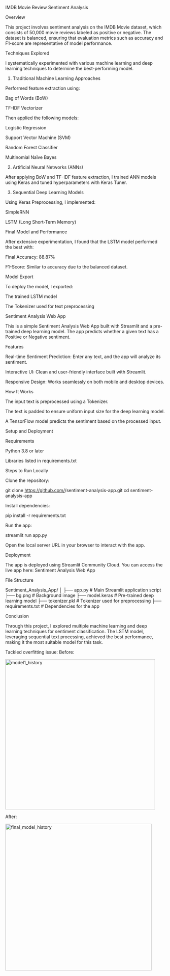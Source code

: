 IMDB Movie Review Sentiment Analysis

Overview

This project involves sentiment analysis on the IMDB Movie dataset, which consists of 50,000 movie reviews labeled as positive or negative. The dataset is balanced, ensuring that evaluation metrics such as accuracy and F1-score are representative of model performance.

Techniques Explored

I systematically experimented with various machine learning and deep learning techniques to determine the best-performing model.

1. Traditional Machine Learning Approaches

Performed feature extraction using:

Bag of Words (BoW)

TF-IDF Vectorizer

Then applied the following models:

Logistic Regression

Support Vector Machine (SVM)

Random Forest Classifier

Multinomial Naïve Bayes

2. Artificial Neural Networks (ANNs)

After applying BoW and TF-IDF feature extraction, I trained ANN models using Keras and tuned hyperparameters with Keras Tuner.

3. Sequential Deep Learning Models

Using Keras Preprocessing, I implemented:

SimpleRNN

LSTM (Long Short-Term Memory)

Final Model and Performance

After extensive experimentation, I found that the LSTM model performed the best with:

Final Accuracy: 88.87%

F1-Score: Similar to accuracy due to the balanced dataset.

Model Export

To deploy the model, I exported:

The trained LSTM model

The Tokenizer used for text preprocessing

Sentiment Analysis Web App

This is a simple Sentiment Analysis Web App built with Streamlit and a pre-trained deep learning model. The app predicts whether a given text has a Positive or Negative sentiment.

Features

Real-time Sentiment Prediction: Enter any text, and the app will analyze its sentiment.

Interactive UI: Clean and user-friendly interface built with Streamlit.

Responsive Design: Works seamlessly on both mobile and desktop devices.

How It Works

The input text is preprocessed using a Tokenizer.

The text is padded to ensure uniform input size for the deep learning model.

A TensorFlow model predicts the sentiment based on the processed input.

Setup and Deployment

Requirements

Python 3.8 or later

Libraries listed in requirements.txt

Steps to Run Locally

Clone the repository:

git clone https://github.com/<your-username>/sentiment-analysis-app.git
cd sentiment-analysis-app

Install dependencies:

pip install -r requirements.txt

Run the app:

streamlit run app.py

Open the local server URL in your browser to interact with the app.

Deployment

The app is deployed using Streamlit Community Cloud. You can access the live app here: Sentiment Analysis Web App

File Structure

Sentiment_Analysis_App/
│
├── app.py                    # Main Streamlit application script
├── bg.png                    # Background image
├── model.keras               # Pre-trained deep learning model
├── tokenizer.pkl             # Tokenizer used for preprocessing
├── requirements.txt          # Dependencies for the app

Conclusion

Through this project, I explored multiple machine learning and deep learning techniques for sentiment classification. The LSTM model, leveraging sequential text processing, achieved the best performance, making it the most suitable model for this task.


Tackled overfitting issue:
Before:

<img width="472" alt="model1_history" src="https://github.com/user-attachments/assets/32fec655-3bf1-4857-8eb7-2a8a5e2a5151" />


After:

<img width="461" alt="final_model_history" src="https://github.com/user-attachments/assets/d5598316-a3b8-40ae-8e64-56a04660274d" />

